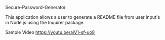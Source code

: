 Secure-Password-Generator

This application allows a user to generate a README file from user input's in Node.js using the Inquirer package.

Sample Video
https://youtu.be/aiV1-sf-uo8

